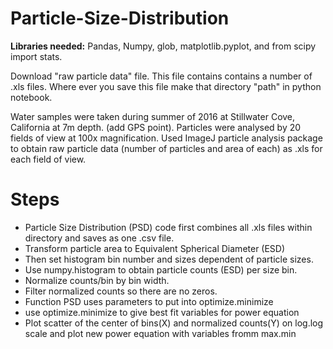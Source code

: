 # Particle-Size-Distribution

**Libraries needed:** Pandas, Numpy, glob, matplotlib.pyplot, and from scipy import stats.

Download "raw particle data" file. This file contains contains a number of .xls files. Where ever you save this file make that directory
"path" in python notebook. 


Water samples were taken during summer of 2016 at Stillwater Cove, California at 7m depth. (add GPS point). 
Particles were analysed by 20 fields of view at 100x magnification. Used ImageJ particle analysis package to obtain raw particle data 
(number of particles and area of each) as .xls for each field of view. 

# **Steps**
* Particle Size Distribution (PSD) code first combines all .xls files within directory and saves as one .csv file. 
* Transform particle area to Equivalent Spherical Diameter (ESD)
* Then set histogram bin number and sizes dependent of particle sizes.  
* Use numpy.histogram to obtain particle counts (ESD) per size bin.
* Normalize counts/bin by bin width. 
* Filter normalized counts so there are no zeros. 
* Function PSD uses parameters to put into optimize.minimize
* use optimize.minimize to give best fit variables for power equation 
* Plot scatter of the center of bins(X) and normalized counts(Y) on log.log scale and 
  plot new power equation with variables fromm max.min
